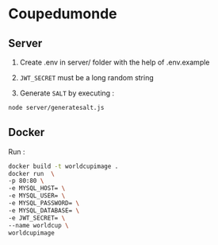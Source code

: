 # Coupedumonde

## Server

1. Create .env in server/ folder with the help of .env.example

2. ```JWT_SECRET``` must be a long random string

3. Generate ```SALT``` by executing :

```bash
node server/generatesalt.js
```

## Docker

Run :

```bash
docker build -t worldcupimage .
docker run  \
-p 80:80 \
-e MYSQL_HOST= \
-e MYSQL_USER= \
-e MYSQL_PASSWORD= \
-e MYSQL_DATABASE= \
-e JWT_SECRET= \
--name worldcup \
worldcupimage
```
